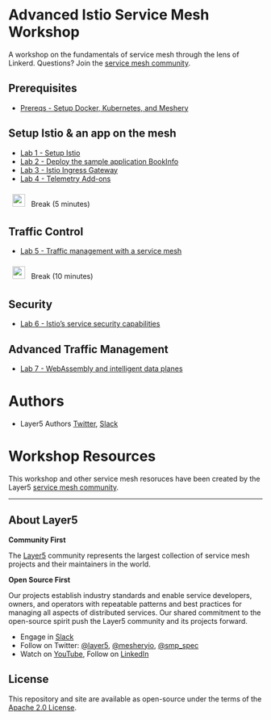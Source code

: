 # Advanced Istio Service Mesh Workshop

A workshop on the fundamentals of service mesh through the lens of Linkerd. Questions? Join the [service mesh community](http://slack.layer5.io).

## Prerequisites

- [Prereqs - Setup Docker, Kubernetes, and Meshery](prereq/README.md)

## Setup Istio & an app on the mesh

- [Lab 1 - Setup Istio](lab-1/README.md)
- [Lab 2 - Deploy the sample application BookInfo](lab-2/README.md)
- [Lab 3 - Istio Ingress Gateway](lab-3/README.md)
- [Lab 4 - Telemetry Add-ons](lab-4/README.md)

<p>
<img src="img/break.png" height="25px" style="text-align:left; padding:8px" />
Break (5 minutes)
</p>

## Traffic Control

- [Lab 5 - Traffic management with a service mesh](lab-4/README.md)

<p>
<img src="img/break.png" height="25px" style="text-align:left; padding:8px" />
Break (10 minutes)
</p>

## Security

- [Lab 6 - Istio’s service security capabilities](lab-5/README.md)

## Advanced Traffic Management

- [Lab 7 - WebAssembly and intelligent data planes](lab-6/README.md)

# Authors

- Layer5 Authors [Twitter](https://twitter.com/layer5), [Slack](http://slack.layer5.io)

# Workshop Resources

This workshop and other service mesh resoruces have been created by the Layer5 [service mesh community](https://layer5.io/community).

<hr />

## About Layer5

**Community First**

<p>The <a href="https://layer5.io">Layer5</a> community represents the largest collection of service mesh projects and their maintainers in the world.</p>

**Open Source First**

<p>Our projects establish industry standards and enable service developers, owners, and operators with repeatable patterns and best practices for managing all aspects of distributed services. Our shared commitment to the open-source spirit push the Layer5 community and its projects forward.</p>

- Engage in [Slack](http://slack.layer5.io)
- Follow on Twitter: [@layer5](https://twitter.com/layer5), [@mesheryio](https://twitter.com/mesheryio), [@smp_spec](https://twitter.com/smp_spec)
- Watch on [YouTube](https://www.youtube.com/channel/UCFL1af7_wdnhHXL1InzaMvA?sub_confirmation=1), Follow on [LinkedIn](https://www.linkedin.com/company/layer5)

## License

This repository and site are available as open-source under the terms of the [Apache 2.0 License](https://opensource.org/licenses/Apache-2.0).
